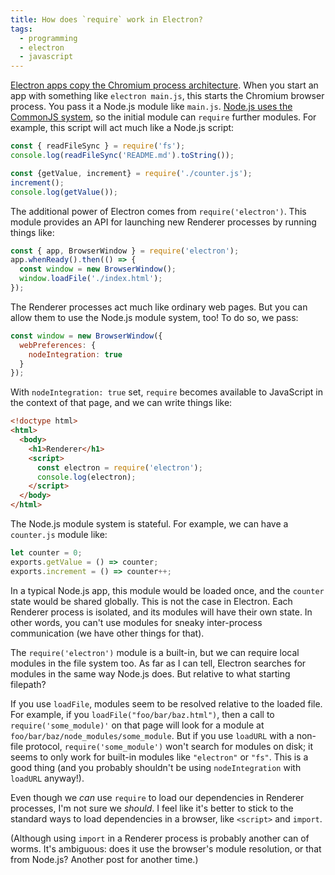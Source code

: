 ```yaml
---
title: How does `require` work in Electron?
tags:
  - programming
  - electron
  - javascript
---
```


[Electron apps copy the Chromium process architecture](/2020/10/14/the-electron-process-architecture-is-the-chromium-process-architecture/).
When you start an app with something like `electron main.js`,
this starts the Chromium browser process.
You pass it a Node.js module like `main.js`.
[Node.js uses the CommonJS system](/2020/09/27/what-does-the-require-function-do-in-nodejs/),
so the initial module can `require` further modules.
For example, this script will act much like a Node.js script:

```js
const { readFileSync } = require('fs');
console.log(readFileSync('README.md').toString());

const {getValue, increment} = require('./counter.js');
increment();
console.log(getValue());
```

The additional power of Electron comes from `require('electron')`.
This module provides an API for launching new Renderer processes
by running things like:

```js
const { app, BrowserWindow } = require('electron');
app.whenReady().then(() => {
  const window = new BrowserWindow();
  window.loadFile('./index.html');
});
```

The Renderer processes act much like ordinary web pages.
But you can allow them to use the Node.js module system, too!
To do so, we pass:

```js
const window = new BrowserWindow({ 
  webPreferences: { 
    nodeIntegration: true 
  } 
});
```

With `nodeIntegration: true` set,
`require` becomes available to JavaScript in the context of that page,
and we can write things like:

```html
<!doctype html>
<html>
  <body>
    <h1>Renderer</h1>
    <script>
      const electron = require('electron');
      console.log(electron);
    </script>
  </body>
</html>
```

The Node.js module system is stateful.
For example, we can have a `counter.js` module like:

```js
let counter = 0;
exports.getValue = () => counter;
exports.increment = () => counter++;
```

In a typical Node.js app, 
this module would be loaded once,
and the `counter` state would be shared globally.
This is not the case in Electron.
Each Renderer process is isolated,
and its modules will have their own state.
In other words,
you can't use modules for sneaky inter-process communication
(we have other things for that).

The `require('electron')` module is a built-in,
but we can require local modules in the file system too.
As far as I can tell, 
Electron searches for modules in the same way Node.js does.
But relative to what starting filepath?

If you use `loadFile`, modules seem to be resolved relative to the loaded file.
For example, if you `loadFile("foo/bar/baz.html")`, 
then a call to `require('some_module)'` on that page
will look for a module at `foo/bar/baz/node_modules/some_module`.
But if you use `loadURL` with a non-file protocol, 
`require('some_module')` won't search for modules on disk;
it seems to only work for built-in modules like `"electron"` or `"fs"`.
This is a good thing
(and you probably shouldn't be using `nodeIntegration` with `loadURL` anyway!).

Even though we _can_ use `require` to load our dependencies in Renderer processes,
I'm not sure we _should_.
I feel like it's better to stick to the standard ways to load dependencies in a browser,
like `<script>` and `import`.

(Although using `import` in a Renderer process is probably another can of worms.
It's ambiguous: does it use the browser's module resolution, or that from Node.js?
Another post for another time.)
